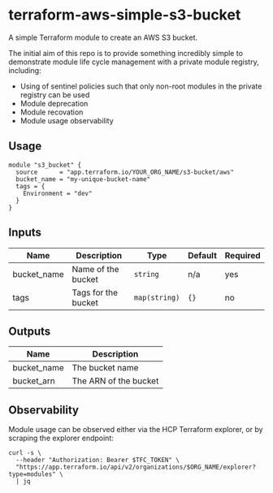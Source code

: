 # terraform-aws-simple-s3-bucket

A simple Terraform module to create an AWS S3 bucket.

The initial aim of this repo is to provide something incredibly simple to demonstrate module life cycle management with a private module registry,
including:

- Using of sentinel policies such that only non-root modules in the private registry can be used 
- Module deprecation
- Module recovation
- Module usage observability

## Usage

```hcl
module "s3_bucket" {
  source      = "app.terraform.io/YOUR_ORG_NAME/s3-bucket/aws"
  bucket_name = "my-unique-bucket-name"
  tags = {
    Environment = "dev"
  }
}
```

## Inputs

| Name        | Description            | Type         | Default | Required |
|-------------|------------------------|--------------|---------|----------|
| bucket_name | Name of the bucket     | `string`     | n/a     | yes      |
| tags        | Tags for the bucket    | `map(string)`| `{}`    | no       |

## Outputs

| Name         | Description             |
|--------------|-------------------------|
| bucket_name  | The bucket name         |
| bucket_arn   | The ARN of the bucket   |

## Observability

Module usage can be observed either via the HCP Terraform explorer, or by scraping the explorer endpoint:
```
curl -s \
  --header "Authorization: Bearer $TFC_TOKEN" \
  "https://app.terraform.io/api/v2/organizations/$ORG_NAME/explorer?type=modules" \
  | jq
```
